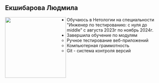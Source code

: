## Екшибарова Людмила
<img src="https://github.com/Astartamia/portfolio/assets/143486733/c5f6946a-1540-4eaa-979f-0cb8cf23b91b"  width="200" align="left">

* Обучаюсь в Нетологии на специальности "Инженер по тестированию: с нуля до middle" с августа 2023г по ноябрь 2024г.
* Завершила обучение по модулям
  * Ручное тестирование веб-приложений
  * Компьютерная граммотность 
  * Git - система контроля версий

